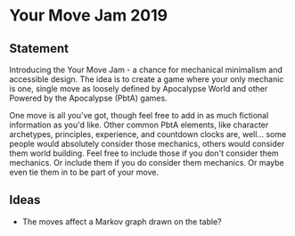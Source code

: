 # Your Move Jam 2019

## Statement
Introducing the Your Move Jam - a chance for mechanical minimalism and accessible design. The idea is to create a game where your only mechanic is one, single move as loosely defined by Apocalypse World and other Powered by the Apocalypse (PbtA) games.  

One move is all you've got, though feel free to add in as much fictional information as you'd like. Other common PbtA elements, like character archetypes, principles, experience, and countdown clocks are, well... some people would absolutely consider those mechanics, others would consider them world building. Feel free to include those if you don't consider them mechanics. Or include them if you do consider them mechanics. Or maybe even tie them in to be part of your move. 

## Ideas

* The moves affect a Markov graph drawn on the table? 
